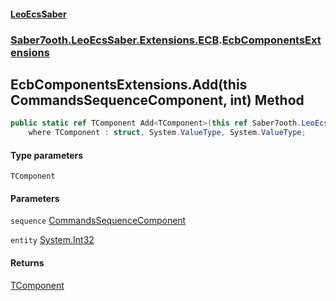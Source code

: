 #### [LeoEcsSaber](index.md 'index')
### [Saber7ooth.LeoEcsSaber.Extensions.ECB](Saber7ooth.LeoEcsSaber.Extensions.ECB.md 'Saber7ooth.LeoEcsSaber.Extensions.ECB').[EcbComponentsExtensions](EcbComponentsExtensions.md 'Saber7ooth.LeoEcsSaber.Extensions.ECB.EcbComponentsExtensions')

## EcbComponentsExtensions.Add<TComponent>(this CommandsSequenceComponent, int) Method

```csharp
public static ref TComponent Add<TComponent>(this ref Saber7ooth.LeoEcsSaber.Extensions.ECB.CommandsSequenceComponent sequence, int entity)
    where TComponent : struct, System.ValueType, System.ValueType;
```
#### Type parameters

<a name='Saber7ooth.LeoEcsSaber.Extensions.ECB.EcbComponentsExtensions.Add_TComponent_(thisSaber7ooth.LeoEcsSaber.Extensions.ECB.CommandsSequenceComponent,int).TComponent'></a>

`TComponent`
#### Parameters

<a name='Saber7ooth.LeoEcsSaber.Extensions.ECB.EcbComponentsExtensions.Add_TComponent_(thisSaber7ooth.LeoEcsSaber.Extensions.ECB.CommandsSequenceComponent,int).sequence'></a>

`sequence` [CommandsSequenceComponent](CommandsSequenceComponent.md 'Saber7ooth.LeoEcsSaber.Extensions.ECB.CommandsSequenceComponent')

<a name='Saber7ooth.LeoEcsSaber.Extensions.ECB.EcbComponentsExtensions.Add_TComponent_(thisSaber7ooth.LeoEcsSaber.Extensions.ECB.CommandsSequenceComponent,int).entity'></a>

`entity` [System.Int32](https://docs.microsoft.com/en-us/dotnet/api/System.Int32 'System.Int32')

#### Returns
[TComponent](EcbComponentsExtensions.Add_TComponent_(thisCommandsSequenceComponent,int).md#Saber7ooth.LeoEcsSaber.Extensions.ECB.EcbComponentsExtensions.Add_TComponent_(thisSaber7ooth.LeoEcsSaber.Extensions.ECB.CommandsSequenceComponent,int).TComponent 'Saber7ooth.LeoEcsSaber.Extensions.ECB.EcbComponentsExtensions.Add<TComponent>(this Saber7ooth.LeoEcsSaber.Extensions.ECB.CommandsSequenceComponent, int).TComponent')
